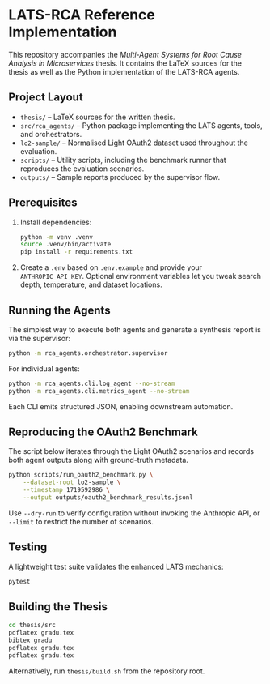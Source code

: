 # LATS-RCA Reference Implementation

This repository accompanies the *Multi-Agent Systems for Root Cause Analysis in Microservices* thesis. It contains the LaTeX sources for the thesis as well as the Python implementation of the LATS-RCA agents.

## Project Layout

- `thesis/` – LaTeX sources for the written thesis.
- `src/rca_agents/` – Python package implementing the LATS agents, tools, and orchestrators.
- `lo2-sample/` – Normalised Light OAuth2 dataset used throughout the evaluation.
- `scripts/` – Utility scripts, including the benchmark runner that reproduces the evaluation scenarios.
- `outputs/` – Sample reports produced by the supervisor flow.

## Prerequisites

1. Install dependencies:
   ```bash
   python -m venv .venv
   source .venv/bin/activate
   pip install -r requirements.txt
   ```
2. Create a `.env` based on `.env.example` and provide your `ANTHROPIC_API_KEY`. Optional environment variables let you tweak search depth, temperature, and dataset locations.

## Running the Agents

The simplest way to execute both agents and generate a synthesis report is via the supervisor:

```bash
python -m rca_agents.orchestrator.supervisor
```

For individual agents:

```bash
python -m rca_agents.cli.log_agent --no-stream
python -m rca_agents.cli.metrics_agent --no-stream
```

Each CLI emits structured JSON, enabling downstream automation.

## Reproducing the OAuth2 Benchmark

The script below iterates through the Light OAuth2 scenarios and records both agent outputs along with ground-truth metadata.

```bash
python scripts/run_oauth2_benchmark.py \
    --dataset-root lo2-sample \
    --timestamp 1719592986 \
    --output outputs/oauth2_benchmark_results.jsonl
```

Use `--dry-run` to verify configuration without invoking the Anthropic API, or `--limit` to restrict the number of scenarios.

## Testing

A lightweight test suite validates the enhanced LATS mechanics:

```bash
pytest
```

## Building the Thesis

```bash
cd thesis/src
pdflatex gradu.tex
bibtex gradu
pdflatex gradu.tex
pdflatex gradu.tex
```

Alternatively, run `thesis/build.sh` from the repository root.
